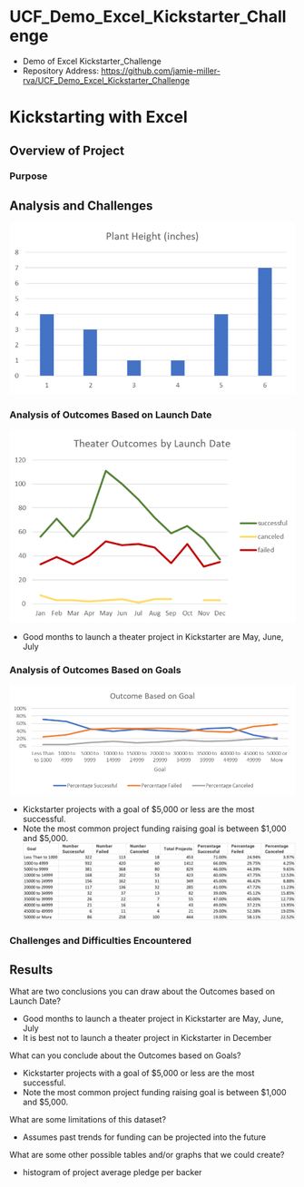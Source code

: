 # UCF_Demo_Excel_Kickstarter_Challenge
* Demo of Excel Kickstarter_Challenge
* Repository Address: https://github.com/jamie-miller-rva/UCF_Demo_Excel_Kickstarter_Challenge

# Kickstarting with Excel

## Overview of Project

### Purpose

## Analysis and Challenges
![Picture of something](Picture1.png)

### Analysis of Outcomes Based on Launch Date
![Outcome Based on Launch Date](Theater_Outcomes_by_Launch_Date.png)
* Good months to launch a theater project in Kickstarter are May, June, July

### Analysis of Outcomes Based on Goals
![Outcome Based on Goal](./Outcome_by_Goal.png)
* Kickstarter projects with a goal of $5,000 or less are the most successful.
* Note the most common project funding raising goal is between $1,000 and $5,000.
![Table of Outcome Based on Goal](./Table_Outcome_by_Goal.png)

### Challenges and Difficulties Encountered

## Results

What are two conclusions you can draw about the Outcomes based on Launch Date?
* Good months to launch a theater project in Kickstarter are May, June, July
* It is best not to launch a theater project in Kickstarter in December

What can you conclude about the Outcomes based on Goals?
* Kickstarter projects with a goal of $5,000 or less are the most successful.
* Note the most common project funding raising goal is between $1,000 and $5,000.

What are some limitations of this dataset?
* Assumes past trends for funding can be projected into the future

What are some other possible tables and/or graphs that we could create?
* histogram of project average pledge per backer
